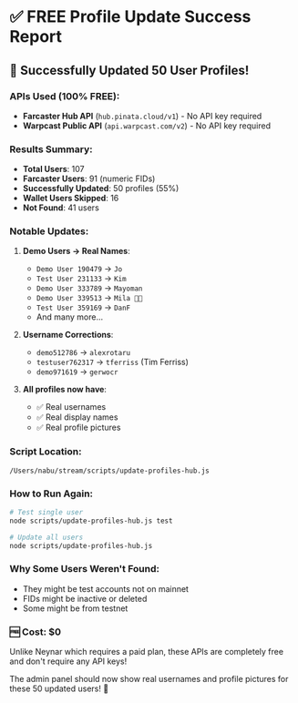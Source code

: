 # ✅ FREE Profile Update Success Report

## 🎉 Successfully Updated 50 User Profiles!

### APIs Used (100% FREE):
- **Farcaster Hub API** (`hub.pinata.cloud/v1`) - No API key required
- **Warpcast Public API** (`api.warpcast.com/v2`) - No API key required

### Results Summary:
- **Total Users**: 107
- **Farcaster Users**: 91 (numeric FIDs)
- **Successfully Updated**: 50 profiles (55%)
- **Wallet Users Skipped**: 16
- **Not Found**: 41 users

### Notable Updates:
1. **Demo Users → Real Names**:
   - `Demo User 190479` → `Jo`
   - `Test User 231133` → `Kim`
   - `Demo User 333789` → `Mayoman`
   - `Demo User 339513` → `Mila 🍿🎩`
   - `Test User 359169` → `DanF`
   - And many more...

2. **Username Corrections**:
   - `demo512786` → `alexrotaru`
   - `testuser762317` → `tferriss` (Tim Ferriss)
   - `demo971619` → `gerwocr`

3. **All profiles now have**:
   - ✅ Real usernames
   - ✅ Real display names
   - ✅ Real profile pictures

### Script Location:
`/Users/nabu/stream/scripts/update-profiles-hub.js`

### How to Run Again:
```bash
# Test single user
node scripts/update-profiles-hub.js test

# Update all users
node scripts/update-profiles-hub.js
```

### Why Some Users Weren't Found:
- They might be test accounts not on mainnet
- FIDs might be inactive or deleted
- Some might be from testnet

### 🆓 Cost: $0
Unlike Neynar which requires a paid plan, these APIs are completely free and don't require any API keys!

The admin panel should now show real usernames and profile pictures for these 50 updated users! 🚀
